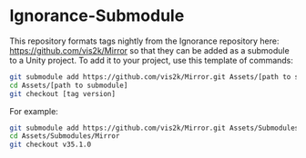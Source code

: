 # Ignorance-Submodule

This repository formats tags nightly from the Ignorance repository here: https://github.com/vis2k/Mirror so that they can be added as a submodule to a Unity project.  To add it to your project, use this template of commands:

```sh
git submodule add https://github.com/vis2k/Mirror.git Assets/[path to submodule]
cd Assets/[path to submodule]
git checkout [tag version]
```

For example:

```sh
git submodule add https://github.com/vis2k/Mirror.git Assets/Submodules/Mirror
cd Assets/Submodules/Mirror
git checkout v35.1.0
```
